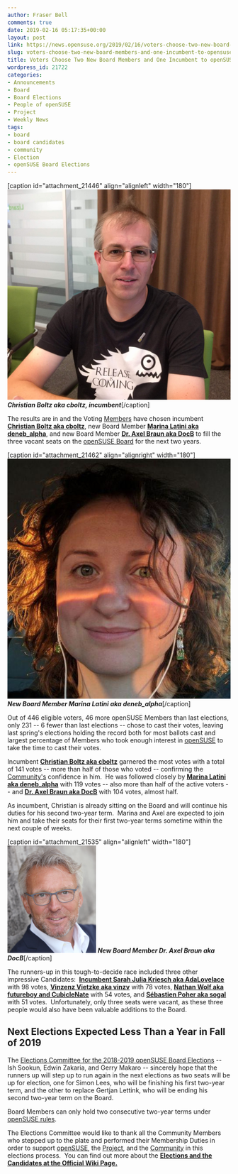 ```yaml
---
author: Fraser Bell
comments: true
date: 2019-02-16 05:17:35+00:00
layout: post
link: https://news.opensuse.org/2019/02/16/voters-choose-two-new-board-members-and-one-incumbent-to-opensuse-board/
slug: voters-choose-two-new-board-members-and-one-incumbent-to-opensuse-board
title: Voters Choose Two New Board Members and One Incumbent to openSUSE Board
wordpress_id: 21722
categories:
- Announcements
- Board
- Board Elections
- People of openSUSE
- Project
- Weekly News
tags:
- board
- board candidates
- community
- Election
- openSUSE Board Elections
---
```


[caption id="attachment_21446" align="alignleft" width="180"][![](/wp-content/uploads/2019/01/Christian_Boltz.jpeg)](/wp-content/uploads/2019/01/Christian_Boltz.jpeg) _**Christian Boltz aka cboltz, incumbent**_[/caption]

The results are in and the Voting [Members](https://en.opensuse.org/openSUSE:Members) have chosen incumbent **[Christian Boltz aka cboltz](https://news.opensuse.org/2019/01/21/2018-2019-opensuse-board-elections-meet-incumbent-christian-boltz/)**, new Board Member [**Marina Latini aka deneb_alpha**](https://news.opensuse.org/2019/01/26/2018-2019-opensuse-board-elections-meet-marina-latini/), and new Board Member [**Dr. Axel Braun aka DocB**](https://news.opensuse.org/2019/01/22/21530/) to fill the three vacant seats on the [openSUSE Board](https://en.opensuse.org/openSUSE:Board) for the next two years.

[caption id="attachment_21462" align="alignright" width="180"][![](/wp-content/uploads/2019/01/LatiniM.png)](/wp-content/uploads/2019/01/LatiniM.png) _**New Board Member Marina Latini aka deneb_alpha**_[/caption]

Out of 446 eligible voters, 46 more openSUSE Members than last elections, only 231 -- 6 fewer than last elections -- chose to cast their votes, leaving last spring's elections holding the record both for most ballots cast and largest percentage of Members who took enough interest in [openSUSE](https://www.opensuse.org/) to take the time to cast their votes.

Incumbent **[Christian Boltz aka cboltz](https://news.opensuse.org/2019/01/21/2018-2019-opensuse-board-elections-meet-incumbent-christian-boltz/)** garnered the most votes with a total of 141 votes -- more than half of those who voted -- confirming the [Community's](https://en.opensuse.org/openSUSE:Members) confidence in him.  He was followed closely by [**Marina Latini aka deneb_alpha**](https://news.opensuse.org/2019/01/26/2018-2019-opensuse-board-elections-meet-marina-latini/) with 119 votes -- also more than half of the active voters -- and [**Dr. Axel Braun aka DocB**](https://news.opensuse.org/2019/01/22/21530/) with 104 votes, almost half.

As incumbent, Christian is already sitting on the Board and will continue his duties for his second two-year term.  Marina and Axel are expected to join him and take their seats for their first two-year terms sometime within the next couple of weeks.

[caption id="attachment_21535" align="alignleft" width="180"][![](/wp-content/uploads/2019/01/DocB.png)](/wp-content/uploads/2019/01/DocB.png) **_New Board Member Dr. Axel Braun aka DocB_**[/caption]

The runners-up in this tough-to-decide race included three other impressive Candidates:  [**Incumbent Sarah Julia Kriesch aka AdaLovelace**](https://news.opensuse.org/2019/01/23/2018-2019-opensuse-board-elections-meet-incumbent-sarah-julia-kriesch/) with 98 votes, [**Vinzenz Vietzke aka vinzv**](https://news.opensuse.org/2019/01/25/2018-2019-opensuse-board-elections-meet-vinzenz-vietzke/) with 78 votes, [**Nathan Wolf aka futureboy and CubicleNate**](https://news.opensuse.org/2019/01/26/2018-2019-opensuse-board-elections-meet-nathan-wolf/) with 54 votes, and [**Sébastien Poher aka sogal**](https://news.opensuse.org/2019/01/24/2018-2019-opensuse-board-elections-meet-sebastien-poher/) with 51 votes.  Unfortunately, only three seats were vacant, as these three people would also have been valuable additions to the Board.


## Next Elections Expected Less Than a Year in Fall of 2019


The [Elections Committee for the 2018-2019 openSUSE Board Elections](mailto:election-officials@opensuse.org) -- Ish Sookun, Edwin Zakaria, and Gerry Makaro -- sincerely hope that the runners up will step up to run again in the next elections as two seats will be up for election, one for Simon Lees, who will be finishing his first two-year term, and the other to replace Gertjan Lettink, who will be ending his second two-year term on the Board.

Board Members can only hold two consecutive two-year terms under [openSUSE rules](https://en.opensuse.org/openSUSE:Board_election_rules).

The Elections Committee would like to thank all the Community Members who stepped up to the plate and performed their Membership Duties in order to support [openSUSE](https://www.opensuse.org/), the [Project](https://en.opensuse.org/Portal:Project), and the [Community](https://en.opensuse.org/openSUSE:Members) in this elections process.  You can find out more about the [**Elections and the Candidates at the Official Wiki Page.**](https://en.opensuse.org/openSUSE:Board_election)


